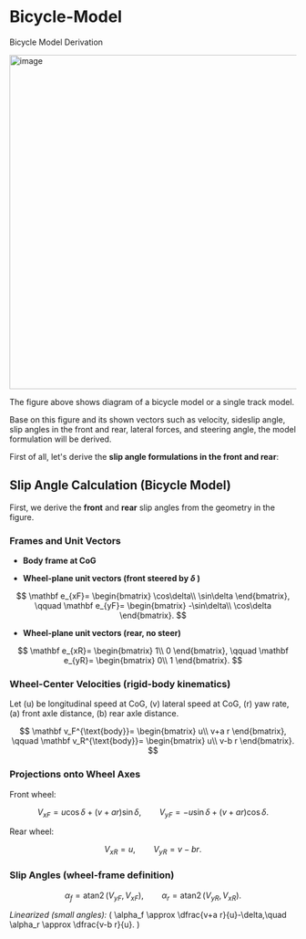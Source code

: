 # Bicycle-Model
Bicycle Model Derivation


<img width="700" height="586" alt="image" src="https://github.com/user-attachments/assets/da1080be-4dd1-47db-a5ff-d5a11766b81f" />



The figure above shows diagram of a bicycle model or a single track model.

Base on this figure and its shown vectors such as velocity, sideslip angle, slip angles in the front and rear, lateral forces, and steering angle, the model formulation will be derived.

First of all, let's derive the **slip angle formulations in the front and rear**:


## Slip Angle Calculation (Bicycle Model)

First, we derive the **front** and **rear** slip angles from the geometry in the figure.

### Frames and Unit Vectors

- **Body frame at CoG** 

- **Wheel-plane unit vectors (front steered by  $\delta$ )**

$$
\mathbf e_{xF}=
\begin{bmatrix}
\cos\delta\\
\sin\delta
\end{bmatrix},
\qquad
\mathbf e_{yF}=
\begin{bmatrix}
-\sin\delta\\
\cos\delta
\end{bmatrix}.
$$

- **Wheel-plane unit vectors (rear, no steer)**

$$
\mathbf e_{xR}=
\begin{bmatrix}
1\\
0
\end{bmatrix},
\qquad
\mathbf e_{yR}=
\begin{bmatrix}
0\\
1
\end{bmatrix}.
$$

### Wheel-Center Velocities (rigid-body kinematics)

Let \(u\) be longitudinal speed at CoG, \(v\) lateral speed at CoG, \(r\) yaw rate, \(a\) front axle distance, \(b\) rear axle distance.

$$
\mathbf v_F^{\text{body}}=
\begin{bmatrix}
u\\
v+a r
\end{bmatrix},
\qquad
\mathbf v_R^{\text{body}}=
\begin{bmatrix}
u\\
v-b r
\end{bmatrix}.
$$

### Projections onto Wheel Axes

Front wheel:

$$
V_{xF}=u\cos\delta+(v+a r)\sin\delta,
\qquad
V_{yF}=-u\sin\delta+(v+a r)\cos\delta.
$$

Rear wheel:

$$
V_{xR}=u,
\qquad
V_{yR}=v-b r.
$$

### Slip Angles (wheel-frame definition)

$$
\alpha_f=\operatorname{atan2}(V_{yF},\,V_{xF}),
\qquad
\alpha_r=\operatorname{atan2}(V_{yR},\,V_{xR}).
$$

*Linearized (small angles):* \( \alpha_f \approx \dfrac{v+a r}{u}-\delta,\quad \alpha_r \approx \dfrac{v-b r}{u}. \)

